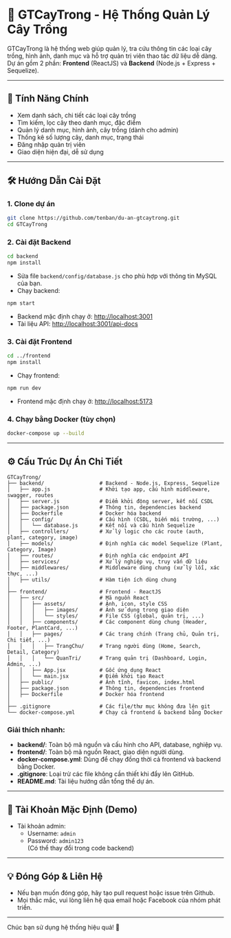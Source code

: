 # 🌱 GTCayTrong - Hệ Thống Quản Lý Cây Trồng

GTCayTrong là hệ thống web giúp quản lý, tra cứu thông tin các loại cây trồng, hình ảnh, danh mục và hỗ trợ quản trị viên thao tác dữ liệu dễ dàng. Dự án gồm 2 phần: **Frontend** (ReactJS) và **Backend** (Node.js + Express + Sequelize).

---

## 🚀 Tính Năng Chính
- Xem danh sách, chi tiết các loại cây trồng
- Tìm kiếm, lọc cây theo danh mục, đặc điểm
- Quản lý danh mục, hình ảnh, cây trồng (dành cho admin)
- Thống kê số lượng cây, danh mục, trạng thái
- Đăng nhập quản trị viên
- Giao diện hiện đại, dễ sử dụng

---

## 🛠️ Hướng Dẫn Cài Đặt

### 1. Clone dự án
```bash
git clone https://github.com/tenban/du-an-gtcaytrong.git
cd GTCayTrong
```

### 2. Cài đặt Backend
```bash
cd backend
npm install
```
- Sửa file `backend/config/database.js` cho phù hợp với thông tin MySQL của bạn.
- Chạy backend:
```bash
npm start
```
- Backend mặc định chạy ở: [http://localhost:3001](http://localhost:3001)
- Tài liệu API: [http://localhost:3001/api-docs](http://localhost:3001/api-docs)

### 3. Cài đặt Frontend
```bash
cd ../frontend
npm install
```
- Chạy frontend:
```bash
npm run dev
```
- Frontend mặc định chạy ở: [http://localhost:5173](http://localhost:5173)

### 4. Chạy bằng Docker (tùy chọn)
```bash
docker-compose up --build
```

---

## ⚙️ Cấu Trúc Dự Án Chi Tiết
```
GTCayTrong/
├── backend/                  # Backend - Node.js, Express, Sequelize
│   ├── app.js                # Khởi tạo app, cấu hình middleware, swagger, routes
│   ├── server.js             # Điểm khởi động server, kết nối CSDL
│   ├── package.json          # Thông tin, dependencies backend
│   ├── Dockerfile            # Docker hóa backend
│   ├── config/               # Cấu hình (CSDL, biến môi trường, ...)
│   │   └── database.js       # Kết nối và cấu hình Sequelize
│   ├── controllers/          # Xử lý logic cho các route (auth, plant, category, image)
│   ├── models/               # Định nghĩa các model Sequelize (Plant, Category, Image)
│   ├── routes/               # Định nghĩa các endpoint API
│   ├── services/             # Xử lý nghiệp vụ, truy vấn dữ liệu
│   ├── middlewares/          # Middleware dùng chung (xử lý lỗi, xác thực, ...)
│   ├── utils/                # Hàm tiện ích dùng chung
│
├── frontend/                 # Frontend - ReactJS
│   ├── src/                  # Mã nguồn React
│   │   ├── assets/           # Ảnh, icon, style CSS
│   │   │   ├── images/       # Ảnh sử dụng trong giao diện
│   │   │   └── styles/       # File CSS (global, quản trị, ...)
│   │   ├── components/       # Các component dùng chung (Header, Footer, PlantCard, ...)
│   │   ├── pages/            # Các trang chính (Trang chủ, Quản trị, Chi tiết, ...)
│   │   │   ├── TrangChu/     # Trang người dùng (Home, Search, Detail, Category)
│   │   │   └── QuanTri/      # Trang quản trị (Dashboard, Login, Admin, ...)
│   │   ├── App.jsx           # Gốc ứng dụng React
│   │   └── main.jsx          # Điểm khởi tạo React
│   ├── public/               # Ảnh tĩnh, favicon, index.html
│   ├── package.json          # Thông tin, dependencies frontend
│   ├── Dockerfile            # Docker hóa frontend
│
├── .gitignore                # Các file/thư mục không đưa lên git
└── docker-compose.yml        # Chạy cả frontend & backend bằng Docker
```

### Giải thích nhanh:
- **backend/**: Toàn bộ mã nguồn và cấu hình cho API, database, nghiệp vụ.
- **frontend/**: Toàn bộ mã nguồn React, giao diện người dùng.
- **docker-compose.yml**: Dùng để chạy đồng thời cả frontend và backend bằng Docker.
- **.gitignore**: Loại trừ các file không cần thiết khi đẩy lên GitHub.
- **README.md**: Tài liệu hướng dẫn tổng thể dự án.

---

## 📄 Tài Khoản Mặc Định (Demo)
- Tài khoản admin:  
  - Username: `admin`  
  - Password: `admin123`  
  (Có thể thay đổi trong code backend)

---

## 💡 Đóng Góp & Liên Hệ
- Nếu bạn muốn đóng góp, hãy tạo pull request hoặc issue trên Github.
- Mọi thắc mắc, vui lòng liên hệ qua email hoặc Facebook của nhóm phát triển.

---

Chúc bạn sử dụng hệ thống hiệu quả! 🌿